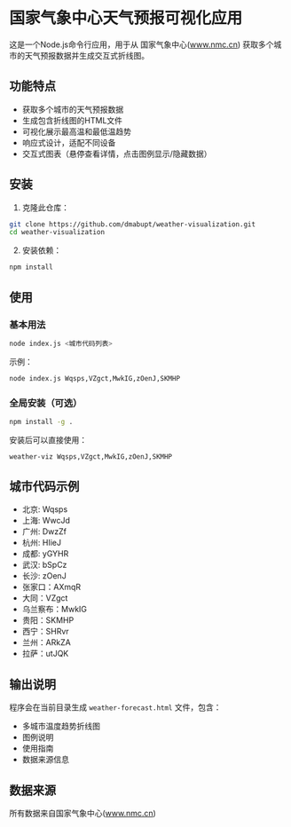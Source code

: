 # 国家气象中心天气预报可视化应用

这是一个Node.js命令行应用，用于从 国家气象中心(www.nmc.cn) 获取多个城市的天气预报数据并生成交互式折线图。

## 功能特点

- 获取多个城市的天气预报数据
- 生成包含折线图的HTML文件
- 可视化展示最高温和最低温趋势
- 响应式设计，适配不同设备
- 交互式图表（悬停查看详情，点击图例显示/隐藏数据）

## 安装

1. 克隆此仓库：
```bash
git clone https://github.com/dmabupt/weather-visualization.git
cd weather-visualization
```

2. 安装依赖：
```bash
npm install
```

## 使用

### 基本用法
```bash
node index.js <城市代码列表>
```

示例：
```bash
node index.js Wqsps,VZgct,MwkIG,zOenJ,SKMHP
```

### 全局安装（可选）
```bash
npm install -g .
```

安装后可以直接使用：
```bash
weather-viz Wqsps,VZgct,MwkIG,zOenJ,SKMHP
```

## 城市代码示例
- 北京: Wqsps
- 上海: WwcJd
- 广州: DwzZf
- 杭州: HIieJ
- 成都: yGYHR
- 武汉: bSpCz
- 长沙: zOenJ
- 张家口：AXmqR
- 大同：VZgct
- 乌兰察布：MwkIG
- 贵阳：SKMHP
- 西宁：SHRvr
- 兰州：ARkZA
- 拉萨：utJQK

## 输出说明
程序会在当前目录生成 `weather-forecast.html` 文件，包含：
- 多城市温度趋势折线图
- 图例说明
- 使用指南
- 数据来源信息

## 数据来源
所有数据来自国家气象中心(www.nmc.cn)
